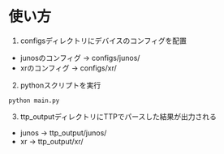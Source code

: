 # 使い方

1. configsディレクトリにデバイスのコンフィグを配置
- junosのコンフィグ -> configs/junos/
- xrのコンフィグ -> configs/xr/

2. pythonスクリプトを実行

```
python main.py
```

3. ttp_outputディレクトリにTTPでパースした結果が出力される
- junos -> ttp_output/junos/
- xr -> ttp_output/xr/